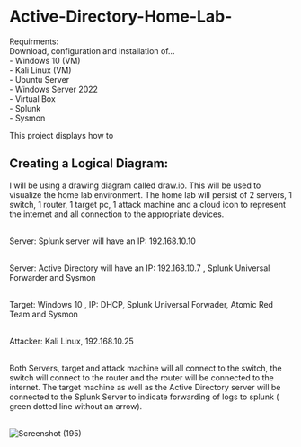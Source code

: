 # Active-Directory-Home-Lab-
Requirments: 
</br> Download, configuration and installation of...
</br> - Windows 10 (VM) 
</br> - Kali Linux (VM)
</br> - Ubuntu Server
</br> - Windows Server 2022
</br> - Virtual Box
</br> - Splunk
</br> - Sysmon


This project displays how to
</br>
<h2>Creating a Logical Diagram:</h2>
I will be using a drawing diagram called draw.io. This will be used to visualize the home lab environment. The home lab will persist of 2 servers, 1 switch, 1 router, 1 target pc, 1 attack machine and a cloud icon to represent the internet and all connection to the appropriate devices. 

</br>Server: Splunk server will have an IP: 192.168.10.10

</br>Server: Active Directory will have an IP: 192.168.10.7 , Splunk Universal Forwarder and Sysmon 

</br>Target: Windows 10 , IP: DHCP, Splunk Universal Forwader, Atomic Red Team and Sysmon

</br>Attacker: Kali Linux, 192.168.10.25

</br>Both Servers, target and attack machine will all connect to the switch, the switch will connect to the router and the router will be connected to the internet. The target machine as well as the Active Directory server will be connected to the Splunk Server to indicate forwarding of logs to splunk ( green dotted line without an arrow). 

</br>![Screenshot (195)](https://github.com/user-attachments/assets/c51fadb9-34c2-4146-b503-baa81d3ff662)



